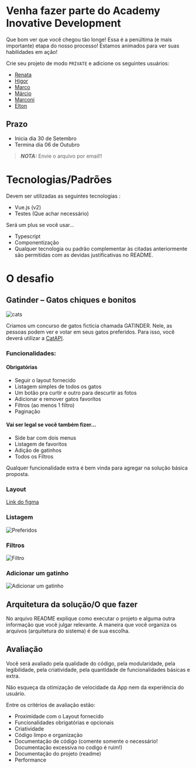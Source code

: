 # Venha fazer parte do Academy Inovative Development
Que bom ver que você chegou tão longe! Essa é a penúltima (e mais importante) etapa do nosso processo! Estamos animados para ver suas habilidades em ação!

Crie seu projeto de modo `PRIVATE` e adicione os seguintes usuários:
- [Renata](https://github.com/xReee) 
- [Higor](https://github.com/higorbo)
- [Marco](https://github.com/marcoafsantana)
- [Márcio](https://github.com/MarcioDeAquino?tab=following)
- [Marconi](https://github.com/MarconiGRF)
- [Elton](https://github.com/eltonpontes)

## Prazo
- Inicia dia 30 de Setembro
- Termina dia 06 de Outubro

> **_NOTA:_** Envie o arquivo por email!!

# Tecnologias/Padrões
Devem ser utilizadas as seguintes tecnologias :
* Vue.js (v2)
* Testes (Que achar necessário) 

Será um plus se você usar...
* Typescript
* Componentização
* Qualquer tecnologia ou padrão complementar às citadas anteriormente são permitidas com as devidas justificativas no README.

# O desafio 
## Gatinder – Gatos chiques e bonitos
![cats](https://cdn2.thecatapi.com/images/egb.jpg)

Criamos um concurso de gatos ficticia chamada GATINDER. Nele, as pessoas podem ver e votar em seus gatos preferidos. Para isso, você deverá utilizar a [CatAPI](https://docs.thecatapi.com). 

### Funcionalidades:
#### Obrigatórias
 - Seguir o layout fornecido
 - Listagem simples de todos os gatos
 - Um botão pra curtir e outro para descurtir as fotos
 - Adicionar e remover gatos favoritos
 - Filtros (ao menos 1 filtro)
 - Paginação
 
#### Vai ser legal se você também fizer...
 - Side bar com dois menus
 - Listagem de favoritos
 - Adição de gatinhos
 - Todos os Filtros 

Qualquer funcionalidade extra é bem vinda para agregar na solução básica proposta.

### Layout
[Link do figma](https://www.figma.com/file/0bSi4rv8ln107X5szwTdU1/Gatinder?node-id=702%3A24492)

### Listagem
![Preferidos](https://user-images.githubusercontent.com/18575717/193033445-baf9e3c1-3c2a-4cf4-91f7-fe168f156ce4.png)

### Filtros
![Filtro](https://user-images.githubusercontent.com/18575717/193035729-e1d713d7-7789-4201-b590-5a32b61a3593.png)

### Adicionar um gatinho
![Adicionar um gatinho](https://user-images.githubusercontent.com/18575717/193035583-51e4183b-05be-475d-8fde-6868034d8f25.png)

## Arquitetura da solução/O que fazer

No arquivo README explique como executar o projeto e alguma outra informação que você julgar relevante.
A maneira que você organiza os arquivos (arquitetura do sistema) é de sua escolha.

## Avaliação
Você será avaliado pela qualidade do código, pela modularidade, pela legibilidade, pela criatividade, pela quantidade de funcionalidades básicas e extra.

Não esqueça da otimização de velocidade da App nem da experiência do usuário.

Entre os critérios de avaliação estão:

* Proximidade com o Layout fornecido
* Funcionalidades obrigatórias e opcionais
* Criatividade
* Código limpo e organização
* Documentação de código (comente somente o necessário! Documentação excessiva no codigo é ruim!)
* Documentação do projeto (readme)
* Performance
